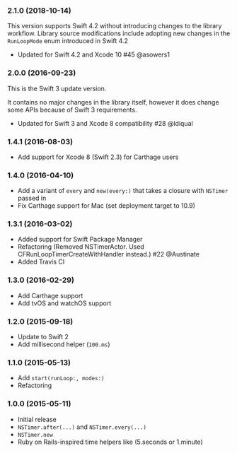 ### 2.1.0 (2018-10-14)

This version supports Swift 4.2 without introducing changes to the library workflow.
Library source modifications include adopting new changes in the `RunLoopMode` enum introduced in Swift 4.2
- Updated for Swift 4.2 and Xcode 10 #45 @asowers1

### 2.0.0 (2016-09-23)

This is the Swift 3 update version.

It contains no major changes in the library itself, however it does change some APIs because of Swift 3 requirements.

- Updated for Swift 3 and Xcode 8 compatibility #28 @ldiqual

### 1.4.1 (2016-08-03)

- Add support for Xcode 8 (Swift 2.3) for Carthage users

### 1.4.0 (2016-04-10)

- Add a variant of `every` and `new(every:)` that takes a closure with `NSTimer` passed in
- Fix Carthage support for Mac (set deployment target to 10.9)

### 1.3.1 (2016-03-02)

- Added support for Swift Package Manager
- Refactoring (Removed NSTimerActor. Used CFRunLoopTimerCreateWithHandler instead.) #22 @Austinate
- Added Travis CI

### 1.3.0 (2016-02-29)

- Add Carthage support
- Add tvOS and watchOS support

### 1.2.0 (2015-09-18)

- Update to Swift 2
- Add millisecond helper (`100.ms`)

### 1.1.0 (2015-05-13)

- Add `start(runLoop:, modes:)`
- Refactoring

### 1.0.0 (2015-05-11)

- Initial release
- `NSTimer.after(...)` and `NSTimer.every(...)`
- `NSTimer.new`
- Ruby on Rails-inspired time helpers like (5.seconds or 1.minute)
